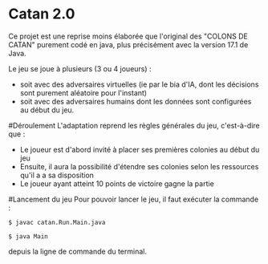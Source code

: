 # Catan 2.0
Ce projet est une reprise moins élaborée que l'original des "COLONS DE CATAN" purement codé en java,
plus précisément avec la version 17.1 de Java.

Le jeu se joue à plusieurs (3 ou 4 joueurs) : 
* soit avec des adversaires virtuelles (ie par le bia d'IA, dont les décisions sont purement aléatoire pour l'instant)
* soit avec des adversaires humains dont les données sont configurées au début du jeu.


#Déroulement
L'adaptation reprend les règles générales du jeu, c'est-à-dire que :
* Le joueur est d'abord invité à placer ses premières colonies au début du jeu
* Ensuite, il aura la possibilité d'étendre ses colonies selon les ressources qu'il a a sa disposition
* Le joueur ayant atteint 10 points de victoire gagne la partie

#Lancement du jeu
Pour pouvoir lancer le jeu, il faut exécuter la commande :

``$ javac catan.Run.Main.java`` 

``$ java Main``

depuis la ligne de commande du terminal. 



